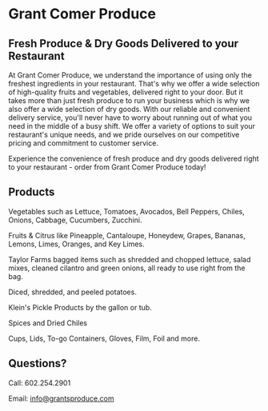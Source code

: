 # Grant Comer Produce

## Fresh Produce & Dry Goods Delivered to your Restaurant

At Grant Comer Produce, we understand the importance of using only the freshest ingredients in your restaurant. That's why we offer a wide selection of high-quality fruits and vegetables, delivered right to your door. But it takes more than just fresh produce to run your business which is why we also offer a wide selection of dry goods. With our reliable and convenient delivery service, you'll never have to worry about running out of what you need in the middle of a busy shift. We offer a variety of options to suit your restaurant's unique needs, and we pride ourselves on our competitive pricing and commitment to customer service.

Experience the convenience of fresh produce and dry goods delivered right to your restaurant - order from Grant Comer Produce today!

## Products

Vegetables such as Lettuce, Tomatoes, Avocados, Bell Peppers, Chiles, Onions, Cabbage, Cucumbers, Zucchini.

Fruits & Citrus like Pineapple, Cantaloupe, Honeydew, Grapes, Bananas, Lemons, Limes, Oranges, and Key Limes.

Taylor Farms bagged items such as shredded and chopped lettuce, salad mixes, cleaned cilantro and green onions, all ready to use right from the bag.

Diced, shredded, and peeled potatoes.

Klein's Pickle Products by the gallon or tub.

Spices and Dried Chiles

Cups, Lids, To-go Containers, Gloves, Film, Foil and more. 

## Questions?
Call: 602.254.2901

Email: info@grantsproduce.com
